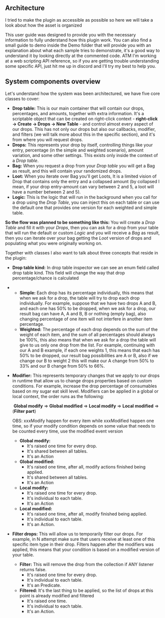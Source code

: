 ## Architecture

I tried to make the plugin as accessible as possible so here we will take a look about how the asset is organized

This user guide was designed to provide you with the necessary information to fully understand how this plugin work. You can also find a small guide to demo inside the Demo folder that will provide you with an explanation about what each sample tries to demonstrate, it's a good way to understand it by looking directly at the commented code. ATM I'm working at a web scripting API reference, so if you are getting trouble understanding some specific API, just hit me up in discord and I'll try my best to help you.

## System components overview

Let's understand how the system was been architectured, we have five core classes to cover:

- **Drop table:** This is our main container that will contain our drops, percentages, and amounts, together with extra information. It's a scriptable object that can be created on right-click context - **right-click -> Create -> Drops -> New Table** - and control almost every aspect of our drops. This has not only our drops but also our callbacks, modifier, and filters (we will talk more about this in the specific section), and it's from where you will request drops.
- **Drops:** This represents your drop by itself, controlling things like your entry, percentage (in the simple and weighted scenario), amount variation, and some other settings. This exists only inside the context of a *Drop table*.
- **Bag:** When you request a drop from your *Drop table* you will get a Bag as result, and this will contain your randomized drops. 
- **Loot:** When you iterate over Bag you'll get Loots, It is a limited vision of Drop that contains only the entry and a collapsed amount (by collapsed I mean, if your drop entry-amount can vary between 2 and 5, a loot will have a number between 2 and 5).
- **Logic:** This is the logic that will run in the background when you call for a drop using the *Drop Table*, you can inject this on each table or can use the default one that provides one version for each weighted and simple table.

**So the flow was planned to be something like this:** You will create a *Drop Table* and fill it with your *Drops*, then you can ask for a drop from your table that will run the default or custom *Logic* and you will receive a *Bag* as result, then you can iterate over your bag getting the *Loot* version of drops and populating what you were originally working on.

Together with classes I also want to talk about three concepts that reside in the plugin:

- **Drop table kind:** In drop table inspector we can see an enum field called drop table kind. This field will change the way that drop percentage/chance is calculated 

* - **Simple:** Each drop has its percentage individually, this means that when we ask for a drop, the table will try to drop each drop individually. For example, suppose that we have two drops A and B, and each one has 50% to be dropped, when we ask for a drop, our result bag can have A, A and B, B or nothing (empty bag), also changing percentage of one item will not interfere in another item percentage.
  - **Weighted:** The percentage of each drop depends on the sum of the weight of each item, and the sum of all percentages should always be 100%, this also means that when we ask for a drop the table will give to us only one drop from the list. For example, continuing with our A and B example, if each one weights 1, this means that each has 50% to be dropped, our result bag possibilities are A or B, also if we change our B to weight 2 this will make our A change from 50% to 33% and our B change from 50% to 66%.

* **Modifier:** This represents temporary changes that we apply to our drops in runtime that allow us to change drops properties based on custom conditions. For example, increase the drop percentage of consumables based on my sugar eat skill level. Modifiers can be applied in a global or local context, the order runs as the following:

  ​	**Global modify** => **Global modified** => **Local modify** => **Local modified** => (**Filter part**)

  

  OBS: xxxModify happen for every item while xxxModified happen one time, so if your modify condition depends on some value that needs to be counted every time, use the modified event version

  * **Global modify:** 
    * It's raised one time for every drop.
    * It's shared between all tables. 
    * It's an Action<ModifyEventArgs>
  * **Global modified:** 
    * It's raised one time, after all, modify actions finished being applied.
    * It's shared between all tables. 
    * It's an Action<ModifiedEventArgs>
  * **Local modify:** 
    * It's raised one time for every drop.
    * It's individual to each table. 
    * It's an Action<ModifyEventArgs>
  * **Local modified:** 
    * It's raised one time, after all, modify finished being applied.
    * It's individual to each table. 
    * It's an Action<ModifiedEventArgs>.

* **Filter drops:** This will allow us to temporarily filter our drops. For example, in N attempt make sure that users receive at least one of this specific item type in their drop. Filters happen after the modifiers was applied, this means that your condition is based on a modified version of your table.

  * **Filter:** This will remove the drop from the collection if ANY listener returns false.
    * It's raised one time for every drop.
    * It's individual to each table. 
    * It's an Predicate<FilterEventArgs>. 
  * **Filtered:** It's the last thing to be applied, so the list of drops at this point is already modified and filtered
    * It's raised one time. 
    * It's individual to each table.
    * It's an Action<FilteredEventArgs>.